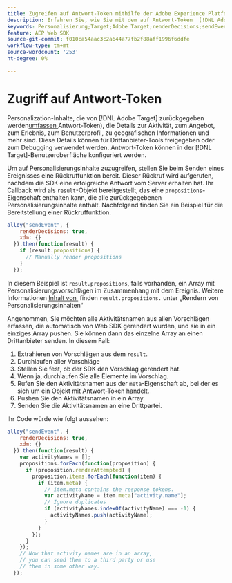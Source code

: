 ```yaml
---
title: Zugreifen auf Antwort-Token mithilfe der Adobe Experience Platform Web SDK
description: Erfahren Sie, wie Sie mit dem auf Antwort-Token  [!DNL Adobe Experience Platform Web SDK].
keywords: Personalisierung;Target;Adobe Target;renderDecisions;sendEvent;Entscheidungsumfänge;result.decisions,Response Token;
feature: AEP Web SDK
source-git-commit: f010ca54aac3c2a644a77fb2f88aff1996f6ddfe
workflow-type: tm+mt
source-wordcount: '253'
ht-degree: 0%

---
```


# Zugriff auf Antwort-Token

Personalization-Inhalte, die von [!DNL Adobe Target] zurückgegeben werden[&#x200B; umfassen &#x200B;](https://experienceleague.adobe.com/docs/target/using/administer/response-tokens.html?lang=de)Antwort-Token), die Details zur Aktivität, zum Angebot, zum Erlebnis, zum Benutzerprofil, zu geografischen Informationen und mehr sind. Diese Details können für Drittanbieter-Tools freigegeben oder zum Debugging verwendet werden. Antwort-Token können in der [!DNL Target]-Benutzeroberfläche konfiguriert werden.

Um auf Personalisierungsinhalte zuzugreifen, stellen Sie beim Senden eines Ereignisses eine Rückruffunktion bereit. Dieser Rückruf wird aufgerufen, nachdem die SDK eine erfolgreiche Antwort vom Server erhalten hat. Ihr Callback wird als `result`-Objekt bereitgestellt, das eine `propositions`-Eigenschaft enthalten kann, die alle zurückgegebenen Personalisierungsinhalte enthält. Nachfolgend finden Sie ein Beispiel für die Bereitstellung einer Rückruffunktion.

```javascript
alloy("sendEvent", {
    renderDecisions: true,
    xdm: {}
  }).then(function(result) {
    if (result.propositions) {
      // Manually render propositions
    }
  });
```

In diesem Beispiel ist `result.propositions`, falls vorhanden, ein Array mit Personalisierungsvorschlägen im Zusammenhang mit dem Ereignis. Weitere Informationen [&#x200B; Inhalt von &#x200B;](https://experienceleague.adobe.com/de/docs/experience-platform/web-sdk/personalization/rendering-personalization-content) finden `result.propositions.` unter „Rendern von Personalisierungsinhalten“

Angenommen, Sie möchten alle Aktivitätsnamen aus allen Vorschlägen erfassen, die automatisch von Web SDK gerendert wurden, und sie in ein einziges Array pushen. Sie können dann das einzelne Array an einen Drittanbieter senden. In diesem Fall:

1. Extrahieren von Vorschlägen aus dem `result`.
1. Durchlaufen aller Vorschläge
1. Stellen Sie fest, ob der SDK den Vorschlag gerendert hat.
1. Wenn ja, durchlaufen Sie alle Elemente im Vorschlag.
1. Rufen Sie den Aktivitätsnamen aus der `meta`-Eigenschaft ab, bei der es sich um ein Objekt mit Antwort-Token handelt.
1. Pushen Sie den Aktivitätsnamen in ein Array.
1. Senden Sie die Aktivitätsnamen an eine Drittpartei.

Ihr Code würde wie folgt aussehen:

```javascript
alloy("sendEvent", {
    renderDecisions: true,
    xdm: {}
  }).then(function(result) {
    var activityNames = [];
    propositions.forEach(function(proposition) {
      if (proposition.renderAttempted) {
        proposition.items.forEach(function(item) {
          if (item.meta) {
            // item.meta contains the response tokens.
            var activityName = item.meta["activity.name"];
            // Ignore duplicates
            if (activityNames.indexOf(activityName) === -1) {
              activityNames.push(activityName);
            }
          }
        });
      }
    });
    // Now that activity names are in an array,
    // you can send them to a third party or use
    // them in some other way.
  });
```
